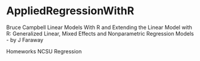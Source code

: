 
# AppliedRegressionWithR
Bruce Campbell
Linear Models With R and Extending the Linear Model with R: Generalized Linear, Mixed Effects and Nonparametric Regression Models  - by J Faraway


Homeworks NCSU Regression
